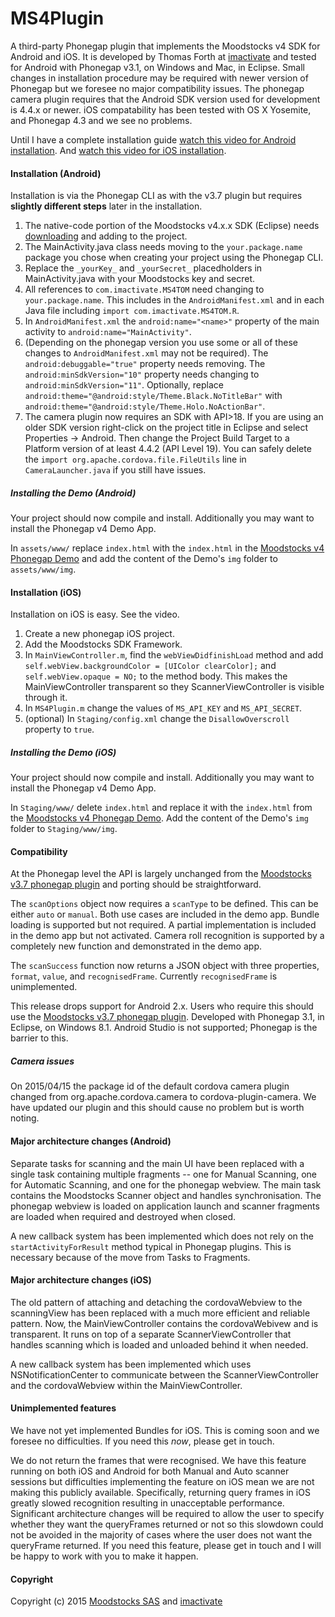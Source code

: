 # MS4Plugin

A third-party Phonegap plugin that implements the Moodstocks v4 SDK for Android and iOS. It is developed by Thomas Forth at [imactivate](http://www.imactivate.com/) and tested for Android with Phonegap v3.1, on Windows and Mac, in Eclipse. Small changes in installation procedure may be required with newer version of Phonegap but we foresee no major compatibility issues. The phonegap camera plugin requires that the Android SDK version used for development is 4.4.x or newer.
iOS compatability has been tested with OS X Yosemite, and Phonegap 4.3 and we see no problems.

Until I have a complete installation guide [watch this video for Android installation](https://www.youtube.com/watch?v=TgIBX6r1nl4).
And [watch this video for iOS installation](https://www.youtube.com/watch?v=TgIBX6r1nl4).

#### Installation (Android)
Installation is via the Phonegap CLI as with the v3.7 plugin but requires **slightly different steps** later in the installation.

1. The native-code portion of the Moodstocks v4.x.x SDK (Eclipse) needs [downloading](https://moodstocks.com/downloads/) and adding to the project.
2. The MainActivity.java class needs moving to the `your.package.name` package you chose when creating your project using the Phonegap CLI.
3. Replace the `_yourKey_` and `_yourSecret_` placedholders in MainActivity.java with your Moodstocks key and secret.
4. All references to `com.imactivate.MS4TOM` need changing to `your.package.name`. This includes in the `AndroidManifest.xml` and in each Java file including `import com.imactivate.MS4TOM.R`.
5. In `AndroidManifest.xml` the `android:name="<name>"` property of the main activity to `android:name="MainActivity"`.
6. (Depending on the phonegap version you use some or all of these changes to `AndroidManifest.xml` may not be required). The `android:debuggable="true"` property needs removing. The `android:minSdkVersion="10"` property needs changing to `android:minSdkVersion="11"`. Optionally, replace `android:theme="@android:style/Theme.Black.NoTitleBar"` with `android:theme="@android:style/Theme.Holo.NoActionBar"`.
7. The camera plugin now requires an SDK with API>18. If you are using an older SDK version right-click on the project title in Eclipse and select Properties -> Android. Then change the Project Build Target to a Platform version of at least 4.4.2 (API Level 19). You can safely delete the `import org.apache.cordova.file.FileUtils` line in `CameraLauncher.java` if you still have issues.

##### Installing the Demo (Android)
Your project should now compile and install. Additionally you may want to install the Phonegap v4 Demo App.

In `assets/www/` replace `index.html` with the `index.html` in the [Moodstocks v4 Phonegap Demo](https://github.com/thomasforth/MS4Plugin/) and add the content of the Demo's `img` folder to `assets/www/img`.

#### Installation (iOS)
Installation on iOS is easy. See the video.

1. Create a new phonegap iOS project.
2. Add the Moodstocks SDK Framework.
3. In `MainViewController.m`, find the `webViewDidfinishLoad` method and add `self.webView.backgroundColor = [UIColor clearColor];` and `self.webView.opaque = NO;` to the method body. This makes the MainViewController transparent so they ScannerViewController is visible through it.
4. In `MS4Plugin.m` change the values of `MS_API_KEY` and `MS_API_SECRET`.
5. (optional) In `Staging/config.xml` change the `DisallowOverscroll` property to `true`.

##### Installing the Demo (iOS)
Your project should now compile and install. Additionally you may want to install the Phonegap v4 Demo App.

In `Staging/www/` delete `index.html` and replace it with the `index.html` from the [Moodstocks v4 Phonegap Demo](https://github.com/thomasforth/MS4Plugin/). Add the content of the Demo's `img` folder to `Staging/www/img`.

#### Compatibility
At the Phonegap level the API is largely unchanged from the [Moodstocks v3.7 phonegap plugin](https://github.com/Moodstocks/moodstocks-phonegap-plugin) and porting should be straightforward. 

The `scanOptions` object now requires a `scanType` to be defined. This can be either `auto` or `manual`. Both use cases are included in the demo app. Bundle loading is supported but not required. A partial implementation is included in the demo app but not activated. Camera roll recognition is supported by a completely new function and demonstrated in the demo app.

The `scanSuccess` function now returns a JSON object with three properties, `format`, `value`, and `recognisedFrame`. Currently `recognisedFrame` is unimplemented.

This release drops support for Android 2.x. Users who require this should use the [Moodstocks v3.7 phonegap plugin](https://github.com/Moodstocks/moodstocks-phonegap-plugin). Developed with Phonegap 3.1, in Eclipse, on Windows 8.1. Android Studio is not supported; Phonegap is the barrier to this.

##### Camera issues
On 2015/04/15 the package id of the default cordova camera plugin changed from org.apache.cordova.camera to cordova-plugin-camera. We have updated our plugin and this should cause no problem but is worth noting.

#### Major architecture changes (Android)
Separate tasks for scanning and the main UI have been replaced with a single task containing multiple fragments -- one for Manual Scanning, one for Automatic Scanning, and one for the phonegap webview. The main task contains the Moodstocks Scanner object and handles synchronisation. The phonegap webview is loaded on application launch and scanner fragments are loaded when required and destroyed when closed.

A new callback system has been implemented which does not rely on the `startActivityForResult` method typical in Phonegap plugins. This is necessary because of the move from Tasks to Fragments.

#### Major architecture changes (iOS)
The old pattern of attaching and detaching the cordovaWebview to the scanningView has been replaced with a much more efficient and reliable pattern. Now, the MainViewController contains the cordovaWebivew and is transparent. It runs on top of a separate ScannerViewController that handles scanning which is loaded and unloaded behind it when needed.

A new callback system has been implemented which uses NSNotificationCenter to communicate between the ScannerViewController and the cordovaWebview within the MainViewController.

#### Unimplemented features
We have not yet implemented Bundles for iOS. This is coming soon and we foresee no difficulties. If you need this *now*, please get in touch.

We do not return the frames that were recognised. We have this feature running on both iOS and Android for both Manual and Auto scanner sessions but difficulties implementing the feature on iOS mean we are not making this publicly available. Specifically, returning query frames in iOS greatly slowed recognition resulting in unacceptable performance. Significant architecture changes will be required to allow the user to specify whether they want the queryFrames returned or not so this slowdown could not be avoided in the majority of cases where the user does not want the queryFrame returned. If you need this feature, please get in touch and I will be happy to work with you to make it happen.

#### Copyright

Copyright (c) 2015 [Moodstocks SAS](http://www.moodstocks.com/) and [imactivate](http://www.imactivate.com/)